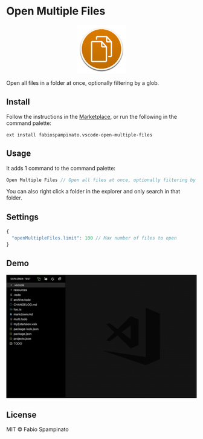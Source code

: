 # Open Multiple Files

<p align="center">
	<img src="https://raw.githubusercontent.com/fabiospampinato/vscode-open-multiple-files/master/resources/logo-128x128.png" alt="Logo">
</p>

Open all files in a folder at once, optionally filtering by a glob.

## Install

Follow the instructions in the [Marketplace](https://marketplace.visualstudio.com/items?itemName=fabiospampinato.vscode-open-multiple-files), or run the following in the command palette:

```shell
ext install fabiospampinato.vscode-open-multiple-files
```

## Usage

It adds 1 command to the command palette:

```js
Open Multiple Files // Open all files at once, optionally filtering by a glob
```

You can also right click a folder in the explorer and only search in that folder.

## Settings

```js
{
  "openMultipleFiles.limit": 100 // Max number of files to open
}
```

## Demo

![Demo](resources/demo.gif)

## License

MIT © Fabio Spampinato
